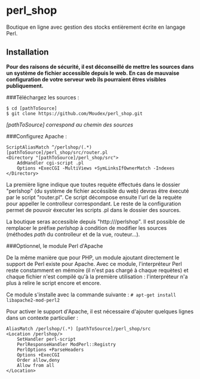 # perl_shop
Boutique en ligne avec gestion des stocks entièrement écrite en langage Perl.

## Installation

**Pour des raisons de sécurité, il est déconseillé de mettre les sources dans un système de fichier accessible depuis le web. En cas de mauvaise configuration de votre serveur web ils pourraient êtres visibles publiquement.**

###Téléchargez les sources :

```
$ cd [pathToSource]
$ git clone https://github.com/Moudex/perl_shop.git
```
*[pathToSource] correspond au chemin des sources*

###Configurez Apache :

```
ScriptAliasMatch ^/perlshop/(.*) [pathToSource]/perl_shop/src/router.pl
<Directory "[pathToSource]/perl_shop/src">
    AddHandler cgi-script .pl
    Options +ExecCGI -MultiViews +SymLinksIfOwnerMatch -Indexes
</Directory>
```
La première ligne indique que toutes requète éffectués dans le dossier "perlshop" (du système de fichier accéssible du web) devras être éxecuté par le script "router.pl". Ce script décompose ensuite l'url de la requète pour appeller le controlleur correspondant.
Le reste de la configuration permet de pouvoir éxecuter les scripts .pl dans le dossier des sources.

La boutique seras accessible depuis "http://<domaine>/perlshop".
Il est possible de remplacer le préfixe *perlshop* à condition de modifier les sources (méthodes *path* du controlleur et de la vue, routeur...).

###Optionnel, le module Perl d'Apache

De la même manière que pour PHP, un module ajoutant directement le support de Perl existe pour Apache. Avec ce module, l'interpréteur Perl reste constamment en mémoire (il n'est pas chargé à chaque requètes) et chaque fichier n'est compilé qu'à la première utilisation : l'interpréteur n'a plus à relire le script encore et encore.

Ce module s'installe avec la commande suivante :
`# apt-get install libapache2-mod-perl2`

Pour activer le support d'Apache, il est nécessaire d'ajouter quelques lignes dans  un contexte particulier :
```
AliasMatch /perlshop/(.*) [pathToSource]/perl_shop/src
<Location /perlshop/>
    SetHandler perl-script
    PerlResponseHandler ModPerl::Registry
    PerlOptions +ParseHeaders
    Options +ExecCGI
    Order allow,deny
    Allow from all
</Location>
```
